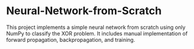 # Neural-Network-from-Scratch
This project implements a simple neural network from scratch using only NumPy to classify the XOR problem. It includes manual implementation of forward propagation, backpropagation, and training.
